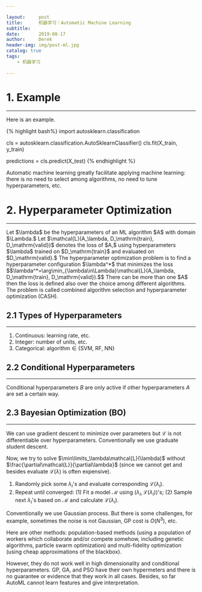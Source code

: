 ```yaml
---

layout:     post
title:      机器学习｜Automatic Machine Learning
subtitle:   
date:       2019-08-17
author:     Derek
header-img: img/post-ml.jpg
catalog: true
tags:
    - 机器学习
    
---
```

# 1. Example
***
Here is an example.

{% highlight bash%}
import autosklearn.classification

cls = autosklearn.classification.AutoSklearnClassifier()
cls.fit(X_train, y_train)

predictions = cls.predict(X_test)
{% endhighlight %}

Automatic machine learning greatly facilitate applying machine learning: there is no need to select among algorithms, no need to tune hyperparameters, etc.

# 2. Hyperparameter Optimization
***
<body>
<p>
Let $\lambda$ be the hyperparameters of an ML algorithm $A$ with domain $\Lambda.$ Let $\mathcal{L}(A_\lambda, D_\mathrm{train}, D_\mathrm{valid})$ denotes the loss of $A,$ using hyperparameters $\lambda$ trained on $D_\mathrm{train}$ and evaluated on $D_\mathrm{valid}.$ The hyperparameter optimization problem is to find a hyperparameter configuration $\lambda^*$ that minimizes the loss $$\lambda^*=\arg\min_{\lambda\in\Lambda}\mathcal{L}(A_\lambda, D_\mathrm{train}, D_\mathrm{valid}).$$ There can be more than one $A$ then the loss is defined also over the choice among different algorithms. The problem is called combined algorithm selection and hyperparameter optimization (CASH).
</p>
</body>

## 2.1 Types of Hyperparameters
***
1. Continuous: learning rate, etc.
1. Integer: number of units, etc.
1. Categorical: algorithm$\in\lbrace\mathrm{SVM,\ RF,\ NN}\rbrace$

## 2.2 Conditional Hyperparameters
***
Conditional hyperparameters $B$ are only active if other hyperparameters $A$ are set a certain way.

## 2.3 Bayesian Optimization (BO)
***
We can use gradient descent to minimize over parameters but $\mathcal{L}$ is not differentiable over hyperparameters. Conventionally we use graduate student descent.

Now, we try to solve $\min\limits_\lambda\mathcal{L}(\lambda)$ without $\frac{\partial\mathcal{L}}{\partial\lambda}$ (since we cannot get and besides evaluate $\mathcal{L}(\lambda)$ is often expensive).

1. Randomly pick some $\lambda_i$'s and evaluate corresponding $\mathcal{L}(\lambda_i).$
1. Repeat until converged: (1) Fit a model $\mathcal{M}$ using $(\lambda_i, \mathcal{L}(\lambda_i))$'s; (2) Sample next $\lambda_i$'s based on $\mathcal{M}$ and calculate $\mathcal{L}(\lambda_i).$

Conventionally we use Gaussian process. But there is some challenges, for example, sometimes the noise is not Gaussian, GP cost is $O(N^3),$ etc.

Here are other methods: population-based methods (using a population of workers which collaborate and/or compete somehow, including genetic algorithms, particle swarm optimization) and multi-fidelity optimization (using cheap approximations of the blackbox).

However, they do not work well in high dimensionality and conditional hyperparameters. GP, GA, and PSO have their own hypermeters and there is no guarantee or evidence that they work in all cases. Besides, so far AutoML cannot learn features and give interpretation.